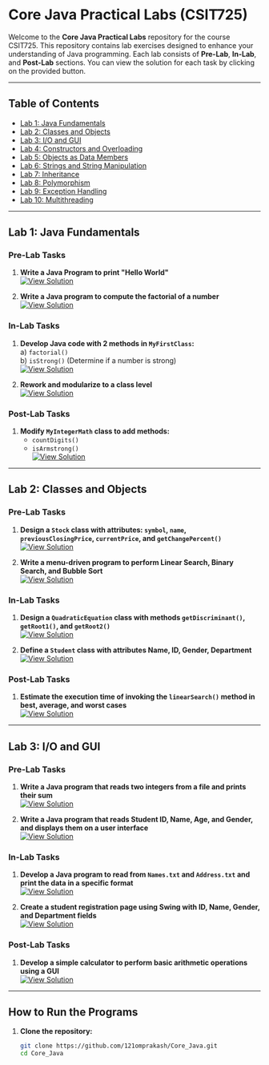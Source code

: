 # Core Java Practical Labs (CSIT725)

Welcome to the **Core Java Practical Labs** repository for the course CSIT725. This repository contains lab exercises designed to enhance your understanding of Java programming. Each lab consists of **Pre-Lab**, **In-Lab**, and **Post-Lab** sections. You can view the solution for each task by clicking on the provided button.

---

## Table of Contents

- [Lab 1: Java Fundamentals](#lab-1-java-fundamentals)
- [Lab 2: Classes and Objects](#lab-2-classes-and-objects)
- [Lab 3: I/O and GUI](#lab-3-io-and-gui)
- [Lab 4: Constructors and Overloading](#lab-4-constructors-and-overloading)
- [Lab 5: Objects as Data Members](#lab-5-objects-as-data-members)
- [Lab 6: Strings and String Manipulation](#lab-6-strings-and-string-manipulation)
- [Lab 7: Inheritance](#lab-7-inheritance)
- [Lab 8: Polymorphism](#lab-8-polymorphism)
- [Lab 9: Exception Handling](#lab-9-exception-handling)
- [Lab 10: Multithreading](#lab-10-multithreading)

---

## Lab 1: Java Fundamentals

### Pre-Lab Tasks
1. **Write a Java Program to print "Hello World"**  
   [![View Solution](https://img.shields.io/badge/View-Solution-brightgreen)](https://github.com/121omprakash/Core_Java/blob/main/Lab1/PreLab/Q1.java)
   
2. **Write a Java program to compute the factorial of a number**  
   [![View Solution](https://img.shields.io/badge/View-Solution-brightgreen)](https://github.com/121omprakash/Core_Java/blob/main/Lab1/PreLab/Q2.java)

### In-Lab Tasks
1. **Develop Java code with 2 methods in `MyFirstClass`:**  
   a) `factorial()`  
   b) `isStrong()` (Determine if a number is strong)  
   [![View Solution](https://img.shields.io/badge/View-Solution-brightgreen)](https://github.com/121omprakash/Core_Java/blob/main/Lab1/InLab/Q1.java)

2. **Rework and modularize to a class level**  
   [![View Solution](https://img.shields.io/badge/View-Solution-brightgreen)](https://github.com/121omprakash/Core_Java/blob/main/Lab1/InLab/Q2.java)

### Post-Lab Tasks
1. **Modify `MyIntegerMath` class to add methods:**  
   - `countDigits()`  
   - `isArmstrong()`  
   [![View Solution](https://img.shields.io/badge/View-Solution-brightgreen)](https://github.com/121omprakash/Core_Java/blob/main/Lab1/PostLab/Q1.java)

---

## Lab 2: Classes and Objects

### Pre-Lab Tasks
1. **Design a `Stock` class with attributes: `symbol`, `name`, `previousClosingPrice`, `currentPrice`, and `getChangePercent()`**  
   [![View Solution](https://img.shields.io/badge/View-Solution-brightgreen)](https://github.com/121omprakash/Core_Java/blob/main/Lab2/PreLab/Q1.java)

2. **Write a menu-driven program to perform Linear Search, Binary Search, and Bubble Sort**  
   [![View Solution](https://img.shields.io/badge/View-Solution-brightgreen)](https://github.com/121omprakash/Core_Java/blob/main/Lab2/PreLab/Q2.java)

### In-Lab Tasks
1. **Design a `QuadraticEquation` class with methods `getDiscriminant()`, `getRoot1()`, and `getRoot2()`**  
   [![View Solution](https://img.shields.io/badge/View-Solution-brightgreen)](https://github.com/121omprakash/Core_Java/blob/main/Lab2/InLab/Q1.java)

2. **Define a `Student` class with attributes Name, ID, Gender, Department**  
   [![View Solution](https://img.shields.io/badge/View-Solution-brightgreen)](https://github.com/121omprakash/Core_Java/blob/main/Lab2/InLab/Q2.java)

### Post-Lab Tasks
1. **Estimate the execution time of invoking the `linearSearch()` method in best, average, and worst cases**  
   [![View Solution](https://img.shields.io/badge/View-Solution-brightgreen)](https://github.com/121omprakash/Core_Java/blob/main/Lab2/PostLab/Q1.java)

---

## Lab 3: I/O and GUI

### Pre-Lab Tasks
1. **Write a Java program that reads two integers from a file and prints their sum**  
   [![View Solution](https://img.shields.io/badge/View-Solution-brightgreen)](https://github.com/121omprakash/Core_Java/blob/main/Lab3/PreLab/Q1.java)
   
2. **Write a Java program that reads Student ID, Name, Age, and Gender, and displays them on a user interface**  
   [![View Solution](https://img.shields.io/badge/View-Solution-brightgreen)](https://github.com/121omprakash/Core_Java/blob/main/Lab3/PreLab/Q2.java)

### In-Lab Tasks
1. **Develop a Java program to read from `Names.txt` and `Address.txt` and print the data in a specific format**  
   [![View Solution](https://img.shields.io/badge/View-Solution-brightgreen)](https://github.com/121omprakash/Core_Java/blob/main/Lab3/InLab/Q1.java)

2. **Create a student registration page using Swing with ID, Name, Gender, and Department fields**  
   [![View Solution](https://img.shields.io/badge/View-Solution-brightgreen)](https://github.com/121omprakash/Core_Java/blob/main/Lab3/InLab/Q2.java)

### Post-Lab Tasks
1. **Develop a simple calculator to perform basic arithmetic operations using a GUI**  
   [![View Solution](https://img.shields.io/badge/View-Solution-brightgreen)](https://github.com/121omprakash/Core_Java/blob/main/Lab3/PostLab/Q1.java)

---

## How to Run the Programs

1. **Clone the repository:**
   ```bash
   git clone https://github.com/121omprakash/Core_Java.git
   cd Core_Java
